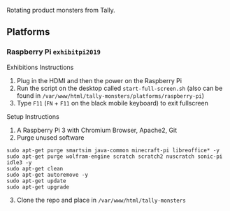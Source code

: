 
Rotating product monsters from Tally.




## Platforms

### Raspberry Pi `exhibitpi2019`

Exhibitions Instructions
1. Plug in the HDMI and then the power on the Raspberry Pi
2. Run the script on the desktop called `start-full-screen.sh` (also can be found in `/var/www/html/tally-monsters/platforms/raspberry-pi`)
3. Type `F11` (`FN` + `F11` on the black mobile keyboard) to exit fullscreen

Setup Instructions
1. A Raspberry Pi 3 with Chromium Browser, Apache2, Git
2. Purge unused software 
```
sudo apt-get purge smartsim java-common minecraft-pi libreoffice* -y
sudo apt-get purge wolfram-engine scratch scratch2 nuscratch sonic-pi idle3 -y
sudo apt-get clean
sudo apt-get autoremove -y
sudo apt-get update
sudo apt-get upgrade
```
3. Clone the repo and place in `/var/www/html/tally-monsters`

